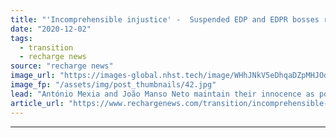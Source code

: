 ```yaml
---
title: "'Incomprehensible injustice' -  Suspended EDP and EDPR bosses resign amid corruption scandal"
date: "2020-12-02"
tags: 
  - transition
  - recharge news
source: "recharge news"
image_url: "https://images-global.nhst.tech/image/WHhJNkV5eDhqaDZpMHJOdjNpYVB2UWJBUEdCdmh4b1l5dlU4cDZKYmRxYz0=/nhst/binary/59117d2a567c7aee1bd9a72968836a39"
image_fp: "/assets/img/post_thumbnails/42.jpg"
lead: "António Mexia and João Manso Neto maintain their innocence as police probe continues"
article_url: "https://www.rechargenews.com/transition/incomprehensible-injustice-suspended-edp-and-edpr-bosses-resign-amid-corruption-scandal/2-1-923106"
---
```


---
